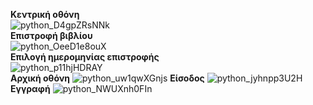 **Κεντρική οθόνη**  
![python_D4gpZRsNNk](https://user-images.githubusercontent.com/95766082/168568849-cefd1857-794c-49b5-ae67-c537f4ba2ba0.png)  
**Επιστροφή βιβλίου**  
![python_OeeD1e8ouX](https://user-images.githubusercontent.com/95766082/168568866-159a892d-a799-474c-b22b-0631f8f12caf.png)  
**Επιλογή ημερομηνίας επιστροφής**  
![python_p11hjHDRAY](https://user-images.githubusercontent.com/95766082/168568875-5cdd74ff-edfb-4910-9f24-cd63fd66814d.png)  
**Αρχική οθόνη**
![python_uw1qwXGnjs](https://user-images.githubusercontent.com/95766082/169520045-0916b9ac-5960-44e1-bcd5-2c4d36180b61.png)
**Είσοδος**
![python_jyhnpp3U2H](https://user-images.githubusercontent.com/95766082/169520107-aa9fa51c-9e08-46d2-af77-fe8e73c9864f.png)
**Εγγραφή**
![python_NWUXnh0FIn](https://user-images.githubusercontent.com/95766082/169520120-cc16df07-7c03-4e38-a5ec-4be0e5eaffcc.png)
